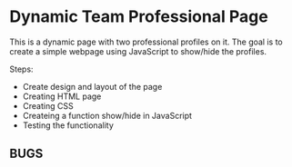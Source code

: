 # Dynamic Team Professional Page

This is a dynamic page with two professional profiles on it. 
The goal is to create a simple webpage using JavaScript to show/hide the profiles. 

Steps:

- Create design and layout of the page
- Creating HTML page
- Creating CSS
- Createing a function show/hide in JavaScript
- Testing the functionality

## BUGS 


